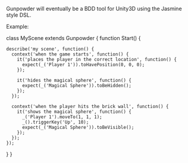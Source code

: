 Gunpowder will eventually be a BDD tool for Unity3D using the Jasmine style DSL.

Example:

class MyScene extends Gunpowder {
  function Start() {
    
    describe('my scene', function() {
      context('when the game starts', function() {
        it('places the player in the correct location', function() {
          expect(_('Player 1')).toHavePosition(0, 0, 0);
        });
        
        it('hides the magical sphere', function() {
          expect(_('Magical Sphere')).toBeHidden();
        });
      });
      
      context('when the player hits the brick wall', function() {
        it('shows the magical sphere', function() {
          _('Player 1').moveTo(1, 1, 1);
          _().triggerKey('Up', 10);
          expect(_('Magical Sphere')).toBeVisible();
        });
      });
    });
    
  }
} 